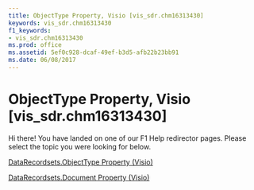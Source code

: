 ```yaml
---
title: ObjectType Property, Visio [vis_sdr.chm16313430]
keywords: vis_sdr.chm16313430
f1_keywords:
- vis_sdr.chm16313430
ms.prod: office
ms.assetid: 5ef0c928-dcaf-49ef-b3d5-afb22b23bb91
ms.date: 06/08/2017
---
```



# ObjectType Property, Visio [vis_sdr.chm16313430]

Hi there! You have landed on one of our F1 Help redirector pages. Please select the topic you were looking for below.

[DataRecordsets.ObjectType Property (Visio)](http://msdn.microsoft.com/library/51a6fa60-1fdf-43ef-205f-69a56fa8a18b%28Office.15%29.aspx)

[DataRecordsets.Document Property (Visio)](http://msdn.microsoft.com/library/426df7a7-67dd-5596-37e1-d5d1c9c0c082%28Office.15%29.aspx)


